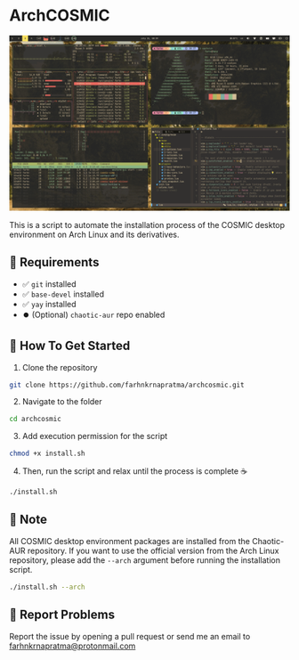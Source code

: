 # ArchCOSMIC

![cosmic desktop](./arch_cosmic.png)

This is a script to automate the installation process of the COSMIC desktop
environment on Arch Linux and its derivatives.

## 📍 Requirements

- ✅ `git` installed
- ✅ `base-devel` installed
- ✅ `yay` installed
- ⏺️ (Optional) `chaotic-aur` repo enabled

## 🚀 How To Get Started

1. Clone the repository

```bash
git clone https://github.com/farhnkrnapratma/archcosmic.git
```

2. Navigate to the folder

```bash
cd archcosmic
```

3. Add execution permission for the script

```bash
chmod +x install.sh
```

4. Then, run the script and relax until the process is complete ☕

```bash
./install.sh
```

## 📖 Note

All COSMIC desktop environment packages are installed from the Chaotic-AUR
repository. If you want to use the official version from the Arch Linux
repository, please add the `--arch` argument before running the installation
script.

```bash
./install.sh --arch
```

## 🐞 Report Problems

  Report the issue by opening a pull request or send me an email to
  [farhnkrnapratma@protonmail.com](farhnkrnapratma@protonmail.com)
